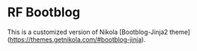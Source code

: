 RF Bootblog
===========

This is a customized version of Nikola [Bootblog-Jinja2 theme]
(https://themes.getnikola.com/#bootblog-jinja).

